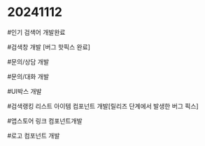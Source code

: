 # 20241112

#인기 검색어 개발완료

#검색창 개발 [버그 핫픽스 완료]

#문의/상담 개발

#문의/대화 개발

#UI박스 개발

#검색랭킹 리스트 아이템 컴포넌트 개발[릴리즈 단계에서 발생한 버그 픽스]

#앱스토어 링크 컴포넌트개발

#로고 컴포넌트 개발
